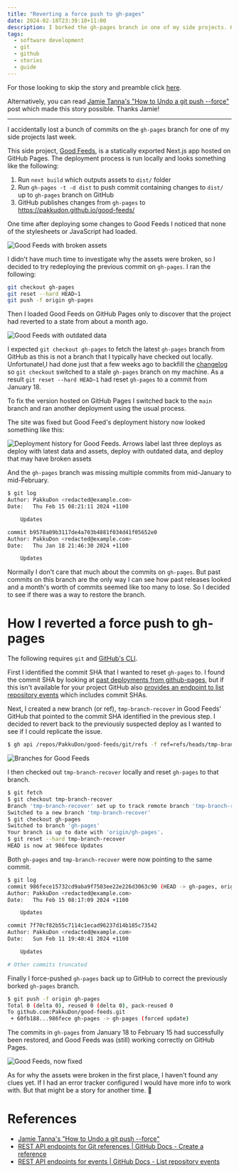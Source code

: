 ```yaml
---
title: "Reverting a force push to gh-pages"
date: 2024-02-18T23:39:10+11:00
description: I borked the gh-pages branch in one of my side projects. Here's how that happened and how I brought it back
tags:
  - software development
  - git
  - github
  - stories
  - guide
---
```



For those looking to skip the story and preamble click [here](#how-i-reverted-a-force-push-to-gh-pages).

Alternatively, you can read [Jamie Tanna's "How to Undo a git push --force"](https://www.jvt.me/posts/2021/10/23/undo-force-push/) post which made this story possible. Thanks Jamie!

---

I accidentally lost a bunch of commits on the `gh-pages` branch for one of my side projects last week.

This side project, [Good Feeds](https://pakkudon.github.io/good-feeds/), is a statically exported Next.js app hosted on GitHub Pages. The deployment process is run locally and looks something like the following:

1. Run `next build` which outputs assets to `dist/` folder
2. Run `gh-pages -t -d dist` to push commit containing changes to `dist/` up to `gh-pages` branch on GitHub
3. GitHub publishes changes from `gh-pages` to https://pakkudon.github.io/good-feeds/

One time after deploying some changes to Good Feeds I noticed that none of the stylesheets or JavaScript had loaded.

![Good Feeds with broken assets](broken-feeds.png)

I didn't have much time to investigate why the assets were broken, so I decided to try redeploying the previous commit on `gh-pages`. I ran the following:

```sh
git checkout gh-pages
git reset --hard HEAD~1
git push -f origin gh-pages
```

Then I loaded Good Feeds on GitHub Pages only to discover that the project had reverted to a state from about a month ago.

![Good Feeds with outdated data](outdated-feeds.png)

I expected `git checkout gh-pages` to fetch the latest `gh-pages` branch from GitHub as this is not a branch that I typically have checked out locally. Unfortunatel,I had done just that a few weeks ago to backfill the [changelog](https://github.com/PakkuDon/good-feeds/blob/main/CHANGELOG.md) so `git checkout` switched to a stale `gh-pages` branch on my machine. As a result `git reset --hard HEAD~1` had reset `gh-pages` to a commit from January 18.

To fix the version hosted on GitHub Pages I switched back to the `main` branch and ran another deployment using the usual process.

The site was fixed but Good Feed's deployment history now looked something like this:

![Deployment history for Good Feeds. Arrows label last three deploys as deploy with latest data and assets, deploy with outdated data, and deploy that may have broken assets](git-deployments.png)

And the `gh-pages` branch was missing multiple commits from mid-January to mid-February.
```sh
$ git log
Author: PakkuDon <redacted@example.com>
Date:   Thu Feb 15 08:21:11 2024 +1100

    Updates

commit b9578a09b3117de4a703b4881f034d41f05652e0
Author: PakkuDon <redacted@example.com>
Date:   Thu Jan 18 21:46:30 2024 +1100

    Updates
```

Normally I don't care that much about the commits on `gh-pages`. But past commits on this branch are the only way I can see how past releases looked and a month's worth of commits seemed like too many to lose. So I decided to see if there was a way to restore the branch.

# How I reverted a force push to gh-pages
The following requires `git` and [GitHub's CLI](https://cli.github.com/).

First I identified the commit SHA that I wanted to reset `gh-pages` to. I found the commit SHA by looking at [past deployments from github-pages](https://github.com/PakkuDon/good-feeds/deployments/github-pages), but if this isn't available for your project GitHub also [provides an endpoint to list repository events](https://docs.github.com/en/rest/activity/events?apiVersion=2022-11-28#list-repository-events) which includes commit SHAs.

Next, I created a new branch (or ref), `tmp-branch-recover` in Good Feeds' GitHub that pointed to the commit SHA identified in the previous step. I decided to revert back to the previously suspected deploy as I wanted to see if I could replicate the issue.

```sh
$ gh api /repos/PakkuDon/good-feeds/git/refs -f ref=refs/heads/tmp-branch-recover -f sha=986fece15732cd9aba9f7503ee22e226d3063c90
```

![Branches for Good Feeds](git-branches.png)

I then checked out `tmp-branch-recover` locally and reset `gh-pages` to that branch.
```sh
$ git fetch
$ git checkout tmp-branch-recover
Branch 'tmp-branch-recover' set up to track remote branch 'tmp-branch-recover' from 'origin'.
Switched to a new branch 'tmp-branch-recover'
$ git checkout gh-pages
Switched to branch 'gh-pages'
Your branch is up to date with 'origin/gh-pages'.
$ git reset --hard tmp-branch-recover
HEAD is now at 986fece Updates
```
Both `gh-pages` and `tmp-branch-recover` were now pointing to the same commit.
```sh
$ git log
commit 986fece15732cd9aba9f7503ee22e226d3063c90 (HEAD -> gh-pages, origin/tmp-branch-recover, tmp-branch-recover)
Author: PakkuDon <redacted@example.com>
Date:   Thu Feb 15 08:17:09 2024 +1100

    Updates

commit 7f70cf82b55c7114c1ecad96237d14b185c73542
Author: PakkuDon <redacted@example.com>
Date:   Sun Feb 11 19:40:41 2024 +1100

    Updates

# Other commits truncated
```

Finally I force-pushed `gh-pages` back up to GitHub to correct the previously borked `gh-pages` branch.
```sh
$ git push -f origin gh-pages
Total 0 (delta 0), reused 0 (delta 0), pack-reused 0
To github.com:PakkuDon/good-feeds.git
 + 60fb188...986fece gh-pages -> gh-pages (forced update)
```

The commits in `gh-pages` from January 18 to February 15 had successfully been restored, and Good Feeds was (still) working correctly on GitHub Pages.

![Good Feeds, now fixed](good-feeds-fixed.png)

As for why the assets were broken in the first place, I haven't found any clues yet. If I had an error tracker configured I would have more info to work with. But that might be a story for another time. 🤔

# References
- [Jamie Tanna's "How to Undo a git push --force"](https://www.jvt.me/posts/2021/10/23/undo-force-push/)
- [REST API endpoints for Git references | GitHub Docs - Create a reference](https://docs.github.com/en/rest/git/refs?apiVersion=2022-11-28#create-a-reference)
- [REST API endpoints for events | GitHub Docs - List repository events](https://docs.github.com/en/rest/activity/events?apiVersion=2022-11-28#list-repository-events)
